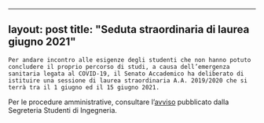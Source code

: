
---
layout: post
title:  "Seduta straordinaria di laurea giugno 2021"
---
	Per andare incontro alle esigenze degli studenti che non hanno potuto concludere il proprio percorso di studi, a causa dell’emergenza sanitaria legata al COVID-19, il Senato Accademico ha deliberato di istituire una sessione di laurea straordinaria A.A. 2019/2020 che si terrà tra il 1 giugno ed il 15 giugno 2021.  
  

Per le procedure amministrative, consultare l’[avviso](http://inginformatica.uniroma2.it/media/applicazione_delibera_sa2021.pdf) pubblicato dalla Segreteria Studenti di Ingegneria.